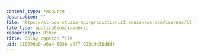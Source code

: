 ```yaml
---
content_type: resource
description: ''
file: https://ol-ocw-studio-app-production.s3.amazonaws.com/courses/18-06sc-linear-algebra-fall-2011/11099da0a6a4583ba9f7895c9e31ddd5_5IGTFgPqlkw.vtt
file_type: application/x-subrip
resourcetype: Other
title: 3play caption file
uid: 11099da0-a6a4-583b-a9f7-895c9e31ddd5
---
```

